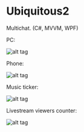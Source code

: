 Ubiquitous2
===========

Multichat. (C#, MVVM, WPF)

PC:

![alt tag](http://i.imgur.com/n3ESq6F.png)


Phone:

![alt tag](http://i.imgur.com/UX0UxL7.jpg?1)


Music ticker:

![alt tag](http://i.imgur.com/7w2qiSA.png)


Livestream viewers counter:

![alt tag](http://i.imgur.com/8S319Wh.png)
